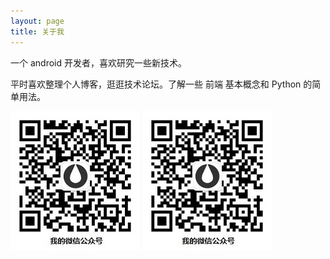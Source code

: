 ```yaml
---
layout: page
title: 关于我 
---
```


一个 android 开发者，喜欢研究一些新技术。
<p>
平时喜欢整理个人博客，逛逛技术论坛。了解一些 前端 基本概念和 Python 的简单用法。
<p>
<img src= "/images/android/qrcode.jpg"/>
<img src= "/images/android/qrcode.jpg"/>
<!-- {% include comments.html %} -->



